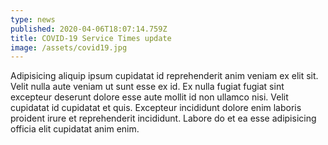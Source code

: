 ```yaml
---
type: news
published: 2020-04-06T18:07:14.759Z
title: COVID-19 Service Times update
image: /assets/covid19.jpg
---
```

<!--StartFragment-->

Adipisicing aliquip ipsum cupidatat id reprehenderit anim veniam ex elit sit. Velit nulla aute veniam ut sunt esse ex id. Ex nulla fugiat fugiat sint excepteur deserunt dolore esse aute mollit id non ullamco nisi. Velit cupidatat id cupidatat et quis. Excepteur incididunt dolore enim laboris proident irure et reprehenderit incididunt. Labore do et ea esse adipisicing officia elit cupidatat anim enim.

<!--EndFragment-->